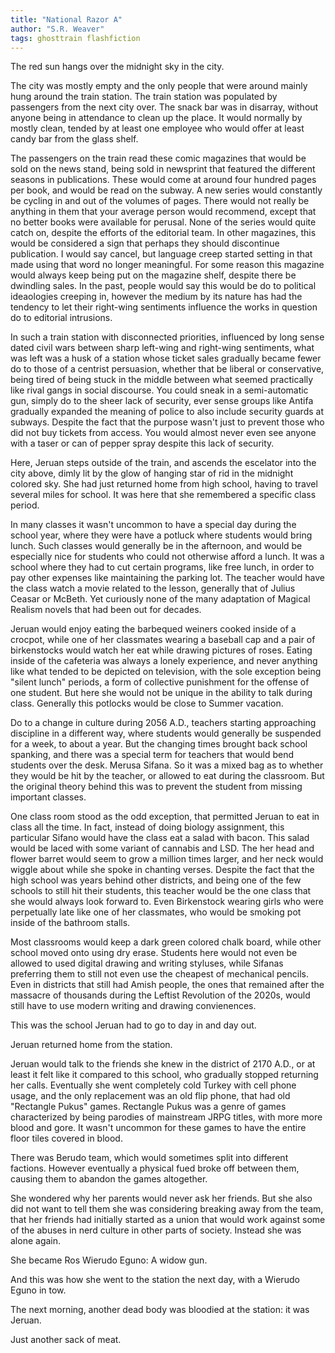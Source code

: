 ```yaml
---
title: "National Razor A"
author: "S.R. Weaver"
tags: ghosttrain flashfiction
---
```

The red sun hangs over the midnight sky in the city.

The city was mostly empty and the only people that were around mainly hung around the train station. The train station was populated by passengers from the next city over. The snack bar was in disarray, without anyone being in attendance to clean up the place. It would normally by mostly clean, tended by at least one employee who would offer at least candy bar from the glass shelf.

The passengers on the train read these comic magazines that would be sold on the news stand, being sold in newsprint that featured the different seasons in publications. These would come at around four hundred pages per book, and would be read on the subway. A new series would constantly be cycling in and out of the volumes of pages. There would not really be anything in them that your average person would recommend, except that no better books were available for perusal. None of the series would quite catch on, despite the efforts of the editorial team. In other magazines, this would be considered a sign that perhaps they should discontinue publication. I would say cancel, but language creep started setting in that made using that word no longer meaningful. For some reason this magazine would always keep being put on the magazine shelf, despite there be dwindling sales. In the past, people would say this would be do to political ideaologies creeping in, however the medium by its nature has had the tendency to let their right-wing sentiments influence the works in question do to editorial intrusions.

In such a train station with disconnected priorities, influenced by long sense dated civil wars between sharp left-wing and right-wing sentiments, what was left was a husk of a station whose ticket sales gradually became fewer do to those of a centrist persuasion, whether that be liberal or conservative, being tired of being stuck in the middle between what seemed practically like rival gangs in social discourse. You could sneak in a semi-automatic gun, simply do to the sheer lack of security, ever sense groups like Antifa gradually expanded the meaning of police to also include security guards at subways. Despite the fact that the purpose wasn't just to prevent those who did not buy tickets from access. You would almost never even see anyone with a taser or can of pepper spray despite this lack of security.

Here, Jeruan steps outside of the train, and ascends the escelator into the city above, dimly lit by the glow of hanging star of rid in the midnight colored sky. She had just returned home from high school, having to travel several miles for school. It was here that she remembered a specific class period.

In many classes it wasn't uncommon to have a special day during the school year, where they were have a potluck where students would bring lunch. Such classes would generally be in the afternoon, and would be especially nice for students who could not otherwise afford a lunch. It was a school where they had to cut certain programs, like free lunch, in order to pay other expenses like maintaining the parking lot. The teacher would have the class watch a movie related to the lesson, generally that of Julius Ceasar or McBeth. Yet curiously none of the many adaptation of Magical Realism novels that had been out for decades.

Jeruan would enjoy eating the barbequed weiners cooked inside of a crocpot, while one of her classmates wearing a baseball cap and a pair of birkenstocks would watch her eat while drawing pictures of roses. Eating inside of the cafeteria was always a lonely experience, and never anything like what tended to be depicted on television, with the sole exception being "silent lunch" periods, a form of collective punishment for the offense of one student. But here she would not be unique in the ability to talk during class. Generally this potlocks would be close to Summer vacation.

Do to a change in culture during 2056 A.D., teachers starting approaching discipline in a different way, where students would generally be suspended for a week, to about a year. But the changing times brought back school spanking, and there was a special term for teachers that would bend students over the desk. Merusa Sifana. So it was a mixed bag as to whether they would be hit by the teacher, or allowed to eat during the classroom. But the original theory behind this was to prevent the student from missing important classes.

One class room stood as the odd exception, that permitted Jeruan to eat in class all the time. In fact, instead of doing biology assignment, this particular Sifano would have the class eat a salad with bacon. This salad would be laced with some variant of cannabis and LSD. The her head and flower barret would seem to grow a million times larger, and her neck would wiggle about while she spoke in chanting verses. Despite the fact that the high school was years behind other districts, and being one of the few schools to still hit their students, this teacher would be the one class that she would always look forward to. Even Birkenstock wearing girls who were perpetually late like one of her classmates, who would be smoking pot inside of the bathroom stalls.

Most classrooms would keep a dark green colored chalk board, while other school moved onto using dry erase. Students here would not even be allowed to used digital drawing and writing styluses, while Sifanas preferring them to still not even use the cheapest of mechanical pencils. Even in districts that still had Amish people, the ones that remained after the massacre of thousands during the Leftist Revolution of the 2020s, would still have to use modern writing and drawing convienences.

This was the school Jeruan had to go to day in and day out.

Jeruan returned home from the station.

Jeruan would talk to the friends she knew in the district of 2170 A.D., or at least it felt like it compared to this school, who gradually stopped returning her calls. Eventually she went completely cold Turkey with cell phone usage, and the only replacement was an old flip phone, that had old "Rectangle Pukus" games. Rectangle Pukus was a genre of games characterized by being parodies of mainstream JRPG titles, with more more blood and gore. It wasn't uncommon for these games to have the entire floor tiles covered in blood.

There was Berudo team, which would sometimes split into different factions. However eventually a physical fued broke off between them, causing them to abandon the games altogether.

She wondered why her parents would never ask her friends. But she also did not want to tell them she was considering breaking away from the team, that her friends had initially started as a union that would work against some of the abuses in nerd culture in other parts of society. Instead she was alone again.

She became Ros Wierudo Eguno: A widow gun.

And this was how she went to the station the next day, with a Wierudo Eguno in tow.

The next morning, another dead body was bloodied at the station: it was Jeruan.

Just another sack of meat.
